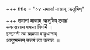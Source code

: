 +++
title = "०४ समानां मासाम् ऋतुभिष्"

+++
समानां मासाम् ऋतुभिष् ट्वाहं  
संवत्सरस्य पयसा पिपर्मि ।  
इन्द्राग्नी त्वा ब्रह्मणा वावृधानाव्  
आयुष्मन्तम् उत्तमं त्वा करातः ॥